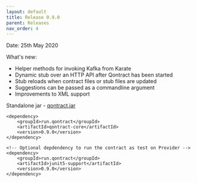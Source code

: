 ```yaml
---
layout: default
title: Release 0.9.0
parent: Releases
nav_order: 4
---
```

Date: 25th May 2020

What's new:
- Helper methods for invoking Kafka from Karate
- Dynamic stub over an HTTP API after Qontract has been started
- Stub reloads when contract files or stub files are updated
- Suggestions can be passed as a commandline argument
- Improvements to XML support

Standalone jar - [qontract.jar](https://github.com/qontract/qontract/releases/download/0.9.0/qontract.jar)

```
<dependency>
    <groupId>run.qontract</groupId>
    <artifactId>qontract-core</artifactId>
    <version>0.9.0</version>
</dependency>

<!-- Optional depdendency to run the contract as test on Provider -->
<dependency>
    <groupId>run.qontract</groupId>
    <artifactId>junit5-support</artifactId>
    <version>0.9.0</version>
</dependency>
```
